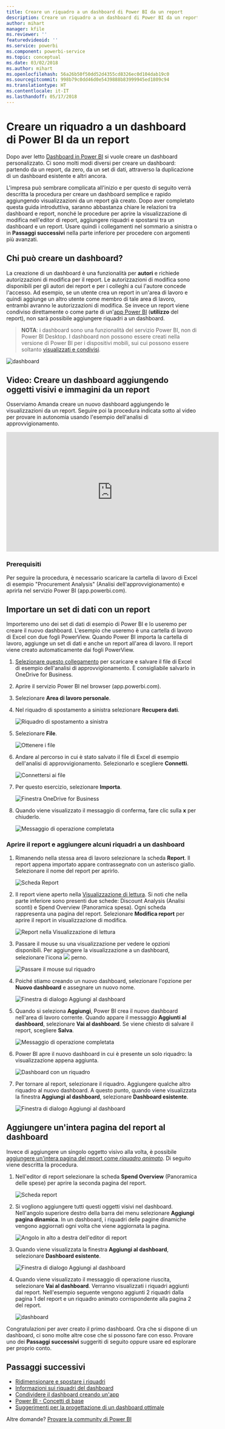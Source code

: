 ```yaml
---
title: Creare un riquadro a un dashboard di Power BI da un report
description: Creare un riquadro a un dashboard di Power BI da un report
author: mihart
manager: kfile
ms.reviewer: ''
featuredvideoid: ''
ms.service: powerbi
ms.component: powerbi-service
ms.topic: conceptual
ms.date: 03/02/2018
ms.author: mihart
ms.openlocfilehash: 56a26b50f50dd52d4355cd8326ec0d104dab19c0
ms.sourcegitcommit: 998b79c0dd46d0e5439888b83999945ed1809c94
ms.translationtype: HT
ms.contentlocale: it-IT
ms.lasthandoff: 05/17/2018
---
```

# <a name="create-a-power-bi-dashboard-from-a-report"></a>Creare un riquadro a un dashboard di Power BI da un report
Dopo aver letto [Dashboard in Power BI](service-dashboards.md) si vuole creare un dashboard personalizzato. Ci sono molti modi diversi per creare un dashboard: partendo da un report, da zero, da un set di dati, attraverso la duplicazione di un dashboard esistente e altri ancora.  

L'impresa può sembrare complicata all'inizio e per questo di seguito verrà descritta la procedura per creare un dashboard semplice e rapido aggiungendo visualizzazioni da un report già creato. Dopo aver completato questa guida introduttiva, saranno abbastanza chiare le relazioni tra dashboard e report, nonché le procedure per aprire la visualizzazione di modifica nell'editor di report, aggiungere riquadri e spostarsi tra un dashboard e un report. Usare quindi i collegamenti nel sommario a sinistra o in **Passaggi successivi** nella parte inferiore per procedere con argomenti più avanzati.

## <a name="who-can-create-a-dashboard"></a>Chi può creare un dashboard?
La creazione di un dashboard è una funzionalità per **autori** e richiede autorizzazioni di modifica per il report. Le autorizzazioni di modifica sono disponibili per gli autori dei report e per i colleghi a cui l'autore concede l'accesso. Ad esempio, se un utente crea un report in un'area di lavoro e quindi aggiunge un altro utente come membro di tale area di lavoro, entrambi avranno le autorizzazioni di modifica. Se invece un report viene condiviso direttamente o come parte di un'[app Power BI](service-install-use-apps.md) (**utilizzo** del report), non sarà possibile aggiungere riquadri a un dashboard.

> **NOTA**: i dashboard sono una funzionalità del servizio Power BI, non di Power BI Desktop. I dashboard non possono essere creati nella versione di Power BI per i dispositivi mobili, sui cui possono essere soltanto [visualizzati e condivisi](mobile-apps-view-dashboard.md).
>
> 

![dashboard](media/service-dashboard-create/power-bi-completed-dashboard-small.png)

## <a name="video-create-a-dashboard-by-pinning-visuals-and-images-from-a-report"></a>Video: Creare un dashboard aggiungendo oggetti visivi e immagini da un report
Osserviamo Amanda creare un nuovo dashboard aggiungendo le visualizzazioni da un report. Seguire poi la procedura indicata sotto al video per provare in autonomia usando l'esempio dell'analisi di approvvigionamento.

<iframe width="560" height="315" src="https://www.youtube.com/embed/lJKgWnvl6bQ" frameborder="0" allowfullscreen></iframe>

### <a name="prerequisites"></a>Prerequisiti
Per seguire la procedura, è necessario scaricare la cartella di lavoro di Excel di esempio "Procurement Analysis" (Analisi dell'approvvigionamento) e aprirla nel servizio Power BI (app.powerbi.com).

## <a name="import-a-dataset-with-a-report"></a>Importare un set di dati con un report
Importeremo uno dei set di dati di esempio di Power BI e lo useremo per creare il nuovo dashboard. L'esempio che useremo è una cartella di lavoro di Excel con due fogli PowerView. Quando Power BI importa la cartella di lavoro, aggiunge un set di dati e anche un report all'area di lavoro.  Il report viene creato automaticamente dai fogli PowerView.

1. [Selezionare questo collegamento](http://go.microsoft.com/fwlink/?LinkId=529784) per scaricare e salvare il file di Excel di esempio dell'analisi di approvvigionamento. È consigliabile salvarlo in OneDrive for Business.
2. Aprire il servizio Power BI nel browser (app.powerbi.com).
3. Selezionare **Area di lavoro personale**.
4. Nel riquadro di spostamento a sinistra selezionare **Recupera dati**.

    ![Riquadro di spostamento a sinistra](media/service-dashboard-create/power-bi-get-data3.png)
5. Selezionare **File**.

   ![Ottenere i file](media/service-dashboard-create/power-bi-select-files.png)
6. Andare al percorso in cui è stato salvato il file di Excel di esempio dell'analisi di approvvigionamento. Selezionarlo e scegliere **Connetti**.

   ![Connettersi ai file](media/service-dashboard-create/power-bi-connectnew.png)
7. Per questo esercizio, selezionare **Importa**.

    ![Finestra OneDrive for Business](media/service-dashboard-create/power-bi-import.png)
8. Quando viene visualizzato il messaggio di conferma, fare clic sulla **x** per chiuderlo.

   ![Messaggio di operazione completata](media/service-dashboard-create/power-bi-view-datasetnew.png)

### <a name="open-the-report-and-pin-some-tiles-to-a-dashboard"></a>Aprire il report e aggiungere alcuni riquadri a un dashboard
1. Rimanendo nella stessa area di lavoro selezionare la scheda **Report**. Il report appena importato appare contrassegnato con un asterisco giallo. Selezionare il nome del report per aprirlo.

    ![Scheda Report](media/service-dashboard-create/power-bi-reports.png)
2. Il report viene aperto nella [Visualizzazione di lettura](service-reading-view-and-editing-view.md). Si noti che nella parte inferiore sono presenti due schede: Discount Analysis (Analisi sconti) e Spend Overview (Panoramica spesa). Ogni scheda rappresenta una pagina del report.
    Selezionare **Modifica report** per aprire il report in visualizzazione di modifica.

    ![Report nella Visualizzazione di lettura](media/service-dashboard-create/power-bi-reading-view.png)
3. Passare il mouse su una visualizzazione per vedere le opzioni disponibili. Per aggiungere la visualizzazione a un dashboard, selezionare l'icona ![](media/service-dashboard-create/power-bi-pin-icon.png) perno.

    ![Passare il mouse sul riquadro](media/service-dashboard-create/power-bi-hover.png)
4. Poiché stiamo creando un nuovo dashboard, selezionare l'opzione per **Nuovo dashboard** e assegnare un nuovo nome.

   ![Finestra di dialogo Aggiungi al dashboard](media/service-dashboard-create/power-bi-pin-tile.png)
5. Quando si seleziona **Aggiungi**, Power BI crea il nuovo dashboard nell'area di lavoro corrente. Quando appare il messaggio **Aggiunti al dashboard**, selezionare **Vai al dashboard**. Se viene chiesto di salvare il report, scegliere **Salva**.

     ![Messaggio di operazione completata](media/service-dashboard-create/power-bi-pin-success.png)
6. Power BI apre il nuovo dashboard in cui è presente un solo riquadro: la visualizzazione appena aggiunta.

   ![Dashboard con un riquadro](media/service-dashboard-create/power-bi-pinned.png)
7. Per tornare al report, selezionare il riquadro. Aggiungere qualche altro riquadro al nuovo dashboard. A questo punto, quando viene visualizzata la finestra **Aggiungi al dashboard**, selezionare **Dashboard esistente**.  

   ![Finestra di dialogo Aggiungi al dashboard](media/service-dashboard-create/power-bi-existing-dashboard.png)

## <a name="pin-an-entire-report-page-to-the-dashboard"></a>Aggiungere un'intera pagina del report al dashboard
Invece di aggiungere un singolo oggetto visivo alla volta, è possibile [aggiungere un'intera pagina del report come *riquadro animato*](service-dashboard-pin-live-tile-from-report.md). Di seguito viene descritta la procedura.

1. Nell'editor di report selezionare la scheda **Spend Overview** (Panoramica delle spese) per aprire la seconda pagina del report.

   ![Scheda report](media/service-dashboard-create/power-bi-page-tab.png)

2. Si vogliono aggiungere tutti questi oggetti visivi nel dashboard.  Nell'angolo superiore destro della barra dei menu selezionare **Aggiungi pagina dinamica**. In un dashboard, i riquadri delle pagine dinamiche vengono aggiornati ogni volta che viene aggiornata la pagina.

   ![Angolo in alto a destra dell'editor di report](media/service-dashboard-create/power-bi-pin-live.png)

3. Quando viene visualizzata la finestra **Aggiungi al dashboard**, selezionare **Dashboard esistente**.

   ![Finestra di dialogo Aggiungi al dashboard](media/service-dashboard-create/power-bi-pin-live2.png)

4. Quando viene visualizzato il messaggio di operazione riuscita, selezionare **Vai al dashboard**. Verranno visualizzati i riquadri aggiunti dal report. Nell'esempio seguente vengono aggiunti 2 riquadri dalla pagina 1 del report e un riquadro animato corrispondente alla pagina 2 del report.

   ![dashboard](media/service-dashboard-create/power-bi-dashboard.png)

Congratulazioni per aver creato il primo dashboard. Ora che si dispone di un dashboard, ci sono molte altre cose che si possono fare con esso.  Provare uno dei **Passaggi successivi** suggeriti di seguito oppure usare ed esplorare per proprio conto.   

## <a name="next-steps"></a>Passaggi successivi
* [Ridimensionare e spostare i riquadri](service-dashboard-edit-tile.md)
* [Informazioni sui riquadri del dashboard](service-dashboard-tiles.md)
* [Condividere il dashboard creando un'app](service-create-distribute-apps.md)
* [Power BI - Concetti di base](service-basic-concepts.md)
* [Suggerimenti per la progettazione di un dashboard ottimale](service-dashboards-design-tips.md)

Altre domande? [Provare la community di Power BI](http://community.powerbi.com/)
